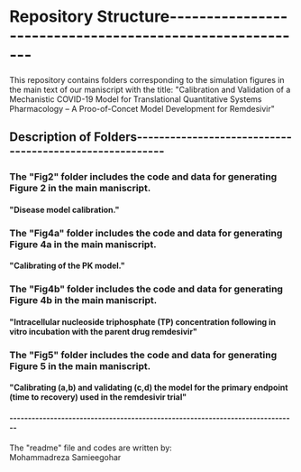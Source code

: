 # Repository Structure---------------------------------------------------------
This repository contains folders corresponding to the simulation figures in the main text of our maniscript with the title:
"Calibration and Validation of a Mechanistic COVID-19 Model for Translational Quantitative Systems Pharmacology – A Proo-of-Concet Model Development for Remdesivir"  


## Description of Folders--------------------------------------------------------
### The "Fig2"  folder includes the code and data for generating Figure 2  in the main maniscript.
#### "Disease model calibration."

### The "Fig4a" folder includes the code and data for generating Figure 4a in the main maniscript.
#### "Calibrating of the PK model."

### The "Fig4b" folder includes the code and data for generating Figure 4b in the main maniscript.
#### "Intracellular nucleoside triphosphate (TP) concentration following in vitro incubation with the parent drug remdesivir"

### The "Fig5"  folder includes the code and data for generating Figure 5  in the main maniscript.
#### "Calibrating (a,b) and validating (c,d) the model for the primary endpoint (time to recovery) used in the remdesivir trial"

#### ------------------------------------------------------------------------------
The "readme" file and codes are written by:  
Mohammadreza Samieegohar
